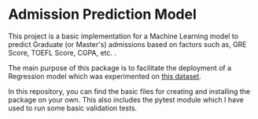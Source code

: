 # Admission Prediction Model

This project is a basic implementation for a Machine Learning model to predict Graduate (or Master's) admissions based on factors such as, GRE Score, TOEFL Score, CGPA, etc. .

The main purpose of this package is to facilitate the deployment of a Regression model which was experimented on <a href="https://www.kaggle.com/mohansacharya/graduate-admissions">this dataset</a>.

In this repository, you can find the basic files for creating and installing the package on your own. This also includes the pytest module which I have used to run some basic validation tests.